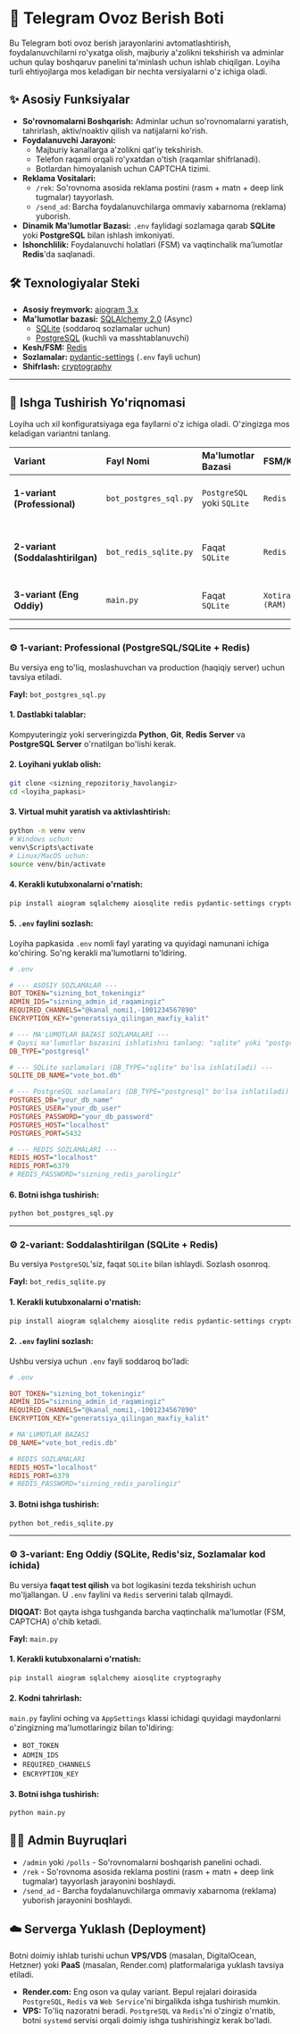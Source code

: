# 🤖 Telegram Ovoz Berish Boti

Bu Telegram boti ovoz berish jarayonlarini avtomatlashtirish, foydalanuvchilarni ro'yxatga olish, majburiy a'zolikni tekshirish va adminlar uchun qulay boshqaruv panelini ta'minlash uchun ishlab chiqilgan. Loyiha turli ehtiyojlarga mos keladigan bir nechta versiyalarni o'z ichiga oladi.

## ✨ Asosiy Funksiyalar

*   **So'rovnomalarni Boshqarish:** Adminlar uchun so'rovnomalarni yaratish, tahrirlash, aktiv/noaktiv qilish va natijalarni ko'rish.
*   **Foydalanuvchi Jarayoni:**
    *   Majburiy kanallarga a'zolikni qat'iy tekshirish.
    *   Telefon raqami orqali ro'yxatdan o'tish (raqamlar shifrlanadi).
    *   Botlardan himoyalanish uchun CAPTCHA tizimi.
*   **Reklama Vositalari:**
    *   `/rek`: So'rovnoma asosida reklama postini (rasm + matn + deep link tugmalar) tayyorlash.
    *   `/send_ad`: Barcha foydalanuvchilarga ommaviy xabarnoma (reklama) yuborish.
*   **Dinamik Ma'lumotlar Bazasi:** `.env` faylidagi sozlamaga qarab **SQLite** yoki **PostgreSQL** bilan ishlash imkoniyati.
*   **Ishonchlilik:** Foydalanuvchi holatlari (FSM) va vaqtinchalik ma'lumotlar **Redis**'da saqlanadi.

## 🛠️ Texnologiyalar Steki

*   **Asosiy freymvork:** [aiogram 3.x](https://docs.aiogram.dev/en/latest/)
*   **Ma'lumotlar bazasi:** [SQLAlchemy 2.0](https://www.sqlalchemy.org/) (Async)
    *   [SQLite](https://www.sqlite.org/index.html) (soddaroq sozlamalar uchun)
    *   [PostgreSQL](https://www.postgresql.org/) (kuchli va masshtablanuvchi)
*   **Kesh/FSM:** [Redis](https://redis.io/)
*   **Sozlamalar:** [pydantic-settings](https://docs.pydantic.dev/latest/usage/pydantic_settings/) (`.env` fayli uchun)
*   **Shifrlash:** [cryptography](https://cryptography.io/en/latest/)

---

## 🚀 Ishga Tushirish Yo'riqnomasi

Loyiha uch xil konfiguratsiyaga ega fayllarni o'z ichiga oladi. O'zingizga mos keladigan variantni tanlang.

| Variant | Fayl Nomi | Ma'lumotlar Bazasi | FSM/Kesh | Sozlamalar | Tavsiya |
| :--- | :--- | :--- | :--- | :--- | :--- |
| **1-variant (Professional)** | `bot_postgres_sql.py` | `PostgreSQL` yoki `SQLite` | `Redis` | `.env` fayli | **Eng yaxshi va ishonchli variant** ✅ |
| **2-variant (Soddalashtirilgan)**| `bot_redis_sqlite.py` | Faqat `SQLite` | `Redis` | `.env` fayli | Redis kerak, lekin PostgreSQL shart bo'lmasa |
| **3-variant (Eng Oddiy)** | `main.py` | Faqat `SQLite` | `Xotira (RAM)` | Kod ichida | **Faqat test qilish uchun** ⚠️ |

---

### ⚙️ 1-variant: Professional (PostgreSQL/SQLite + Redis)

Bu versiya eng to'liq, moslashuvchan va production (haqiqiy server) uchun tavsiya etiladi.

**Fayl:** `bot_postgres_sql.py`

#### 1. Dastlabki talablar:
Kompyuteringiz yoki serveringizda **Python**, **Git**, **Redis Server** va **PostgreSQL Server** o'rnatilgan bo'lishi kerak.

#### 2. Loyihani yuklab olish:
```bash
git clone <sizning_repozitoriy_havolangiz>
cd <loyiha_papkasi>
```

#### 3. Virtual muhit yaratish va aktivlashtirish:
```bash
python -m venv venv
# Windows uchun:
venv\Scripts\activate
# Linux/MacOS uchun:
source venv/bin/activate
```

#### 4. Kerakli kutubxonalarni o'rnatish:
```bash
pip install aiogram sqlalchemy aiosqlite redis pydantic-settings cryptography asyncpg
```

#### 5. `.env` faylini sozlash:
Loyiha papkasida `.env` nomli fayl yarating va quyidagi namunani ichiga ko'chiring. So'ng kerakli ma'lumotlarni to'ldiring.

```ini
# .env

# --- ASOSIY SOZLAMALAR ---
BOT_TOKEN="sizning_bot_tokeningiz"
ADMIN_IDS="sizning_admin_id_raqamingiz"
REQUIRED_CHANNELS="@kanal_nomi1,-1001234567890"
ENCRYPTION_KEY="generatsiya_qilingan_maxfiy_kalit"

# --- MA'LUMOTLAR BAZASI SOZLAMALARI ---
# Qaysi ma'lumotlar bazasini ishlatishni tanlang: "sqlite" yoki "postgresql"
DB_TYPE="postgresql"

# --- SQLite sozlamalari (DB_TYPE="sqlite" bo'lsa ishlatiladi) ---
SQLITE_DB_NAME="vote_bot.db"

# --- PostgreSQL sozlamalari (DB_TYPE="postgresql" bo'lsa ishlatiladi) ---
POSTGRES_DB="your_db_name"
POSTGRES_USER="your_db_user"
POSTGRES_PASSWORD="your_db_password"
POSTGRES_HOST="localhost"
POSTGRES_PORT=5432

# --- REDIS SOZLAMALARI ---
REDIS_HOST="localhost"
REDIS_PORT=6379
# REDIS_PASSWORD="sizning_redis_parolingiz"
```

#### 6. Botni ishga tushirish:
```bash
python bot_postgres_sql.py
```

---

### ⚙️ 2-variant: Soddalashtirilgan (SQLite + Redis)

Bu versiya `PostgreSQL`'siz, faqat `SQLite` bilan ishlaydi. Sozlash osonroq.

**Fayl:** `bot_redis_sqlite.py`

#### 1. Kerakli kutubxonalarni o'rnatish:
```bash
pip install aiogram sqlalchemy aiosqlite redis pydantic-settings cryptography
```

#### 2. `.env` faylini sozlash:
Ushbu versiya uchun `.env` fayli soddaroq bo'ladi:

```ini
# .env

BOT_TOKEN="sizning_bot_tokeningiz"
ADMIN_IDS="sizning_admin_id_raqamingiz"
REQUIRED_CHANNELS="@kanal_nomi1,-1001234567890"
ENCRYPTION_KEY="generatsiya_qilingan_maxfiy_kalit"

# MA'LUMOTLAR BAZASI
DB_NAME="vote_bot_redis.db"

# REDIS SOZLAMALARI
REDIS_HOST="localhost"
REDIS_PORT=6379
# REDIS_PASSWORD="sizning_redis_parolingiz"
```

#### 3. Botni ishga tushirish:
```bash
python bot_redis_sqlite.py
```

---

### ⚙️ 3-variant: Eng Oddiy (SQLite, Redis'siz, Sozlamalar kod ichida)

Bu versiya **faqat test qilish** va bot logikasini tezda tekshirish uchun mo'ljallangan. U `.env` faylini va `Redis` serverini talab qilmaydi.

**DIQQAT:** Bot qayta ishga tushganda barcha vaqtinchalik ma'lumotlar (FSM, CAPTCHA) o'chib ketadi.

**Fayl:** `main.py`

#### 1. Kerakli kutubxonalarni o'rnatish:
```bash
pip install aiogram sqlalchemy aiosqlite cryptography
```

#### 2. Kodni tahrirlash:
`main.py` faylini oching va `AppSettings` klassi ichidagi quyidagi maydonlarni o'zingizning ma'lumotlaringiz bilan to'ldiring:
*   `BOT_TOKEN`
*   `ADMIN_IDS`
*   `REQUIRED_CHANNELS`
*   `ENCRYPTION_KEY`

#### 3. Botni ishga tushirish:
```bash
python main.py
```

## 👨‍💻 Admin Buyruqlari

*   `/admin` yoki `/polls` - So'rovnomalarni boshqarish panelini ochadi.
*   `/rek` - So'rovnoma asosida reklama postini (rasm + matn + deep link tugmalar) tayyorlash jarayonini boshlaydi.
*   `/send_ad` - Barcha foydalanuvchilarga ommaviy xabarnoma (reklama) yuborish jarayonini boshlaydi.

## ☁️ Serverga Yuklash (Deployment)

Botni doimiy ishlab turishi uchun **VPS/VDS** (masalan, DigitalOcean, Hetzner) yoki **PaaS** (masalan, Render.com) platformalariga yuklash tavsiya etiladi.

*   **Render.com:** Eng oson va qulay variant. Bepul rejalari doirasida `PostgreSQL`, `Redis` va `Web Service`'ni birgalikda ishga tushirish mumkin.
*   **VPS:** To'liq nazoratni beradi. `PostgreSQL` va `Redis`'ni o'zingiz o'rnatib, botni `systemd` servisi orqali doimiy ishga tushirishingiz kerak bo'ladi.